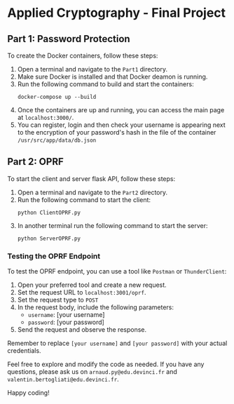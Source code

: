 # Applied Cryptography - Final Project

## Part 1: Password Protection

To create the Docker containers, follow these steps:

1. Open a terminal and navigate to the `Part1` directory.
2. Make sure Docker is installed and that Docker deamon is running.
3. Run the following command to build and start the containers:
    ```
    docker-compose up --build
    ```
4. Once the containers are up and running, you can access the main page at `localhost:3000/`.
5. You can register, login and then check your username is appearing next to the encryption of your password's hash in the file of the container `/usr/src/app/data/db.json`

## Part 2: OPRF

To start the client and server flask API, follow these steps:

1. Open a terminal and navigate to the `Part2` directory.
2. Run the following command to start the client:
    ```
    python ClientOPRF.py
    ```
3. In another terminal run the following command to start the server:
    ```
    python ServerOPRF.py
    ```

### Testing the OPRF Endpoint

To test the OPRF endpoint, you can use a tool like `Postman` or `ThunderClient`:

1. Open your preferred tool and create a new request.
2. Set the request URL to `localhost:3001/oprf`.
3. Set the request type to `POST`
4. In the request body, include the following parameters:
    - `username`: [your username]
    - `password`: [your password]
5. Send the request and observe the response.

Remember to replace `[your username]` and `[your password]` with your actual credentials.

Feel free to explore and modify the code as needed. If you have any questions, please ask us on `arnaud.py@edu.devinci.fr` and `valentin.bertogliati@edu.devinci.fr`.

Happy coding!